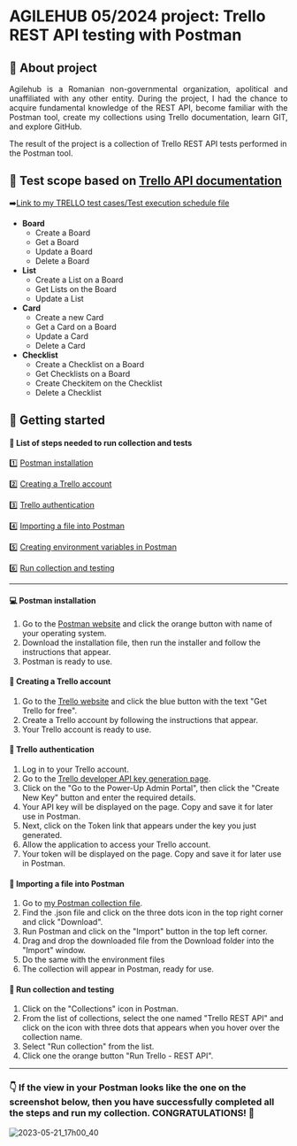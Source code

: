 # AGILEHUB 05/2024 project: Trello REST API testing with Postman

## :information_desk_person: About project

<p align="justify">Agilehub is a Romanian non-governmental organization, apolitical and unaffiliated with any other entity. During the project, I had the chance to acquire fundamental knowledge of the REST API, become familiar with the Postman tool, create my collections using Trello documentation, learn GIT, and explore GitHub.

The result of the project is a collection of Trello REST API tests performed in the Postman tool.</p>

## :mag_right: Test scope based on [Trello API documentation](https://developer.atlassian.com/cloud/trello/rest/api-group-actions/)
➡️[Link to my TRELLO test cases/Test execution schedule file](https://docs.google.com/spreadsheets/d/1AHsX-jEzcNJ04PBUllaaP32m8lPaab9j/edit?usp=drive_link&ouid=101099971300589548082&rtpof=true&sd=true)

- **Board**
  - Create a Board
  - Get a Board
  - Update a Board
  - Delete a Board
- **List**
  - Create a List on a Board
  - Get Lists on the Board
  - Update a List
- **Card**
  - Create a new Card
  - Get a Card on a Board
  - Update a Card
  - Delete a Card
- **Checklist**
  - Create a Checklist on a Board
  - Get Checklists on a Board
  - Create Checkitem on the Checklist
  - Delete a Checklist
  
## :rocket: Getting started

#### :pushpin: List of steps needed to run collection and tests

1️⃣ [Postman installation](#one)

:two: [Creating a Trello account](#two)

:three: [Trello authentication](#three)

:four: [Importing a file into Postman](#four)

:five: [Creating environment variables in Postman](#five)

:six: [Run collection and testing](#six)

------

#### <a name="one">:computer: Postman installation</a>

1. Go to the [Postman website](https://www.postman.com/downloads/) and click the orange button with name of your operating system.
2. Download the installation file, then run the installer and follow the instructions that appear.
3. Postman is ready to use.
    
#### <a name="two">:date: Creating a Trello account</a>

1. Go to the [Trello website](https://trello.com/) and click the blue button with the text "Get Trello for free".
2. Create a Trello account by following the instructions that appear.
3. Your Trello account is ready to use.

#### <a name="three">:key: Trello authentication</a>

1. Log in to your Trello account.
2. Go to the [Trello developer API key generation page](https://trello.com/app-key).
3. Click on the "Go to the Power-Up Admin Portal", then click the "Create New Key" button and enter the required details.
4. Your API key will be displayed on the page. Copy and save it for later use in Postman.
5. Next, click on the Token link that appears under the key you just generated.
6. Allow the application to access your Trello account.
7. Your token will be displayed on the page. Copy and save it for later use in Postman.

#### <a name="four">:open_file_folder: Importing a file into Postman</a>

1. Go to [my Postman collection file](https://drive.google.com/drive/folders/1IaCE5_1Jbi8jKv5Ac9rz66SspUXm8YOf?usp=drive_link).
2. Find the .json file and click on the three dots icon in the top right corner and click "Download".
3. Run Postman and click on the "Import" button in the top left corner.
4. Drag and drop the downloaded file from the Download folder into the "Import" window.
5. Do the same with the environment files
6. The collection will appear in Postman, ready for use.   

#### <a name="six">:runner: Run collection and testing</a>

1. Click on the "Collections" icon in Postman.
2. From the list of collections, select the one named "Trello REST API" and click on the icon with three dots that appears when you hover over the collection name.
3. Select "Run collection" from the list.
4. Click one the orange button "Run Trello - REST API".

--------
### :point_down: If the view in your Postman looks like the one on the screenshot below, then you have successfully completed all the steps and run my collection. CONGRATULATIONS! :clap:

![2023-05-21_17h00_40](https://github.com/k-czekaj/Trello_REST_API/assets/122294284/b99d7fa1-1199-4846-a95e-a2473926df8d)
